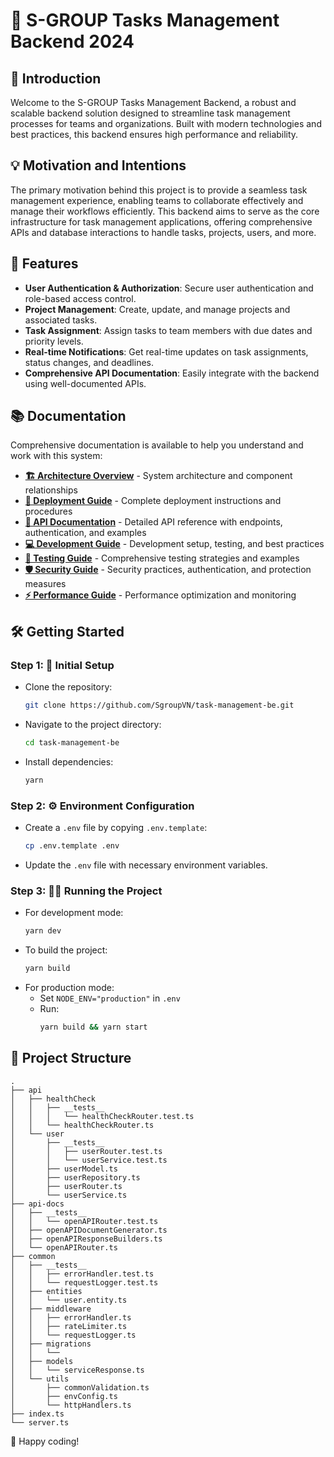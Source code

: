 # 🚀 S-GROUP Tasks Management Backend 2024

## 🌟 Introduction
Welcome to the S-GROUP Tasks Management Backend, a robust and scalable backend solution designed to streamline task management processes for teams and organizations. Built with modern technologies and best practices, this backend ensures high performance and reliability.

## 💡 Motivation and Intentions
The primary motivation behind this project is to provide a seamless task management experience, enabling teams to collaborate effectively and manage their workflows efficiently. This backend aims to serve as the core infrastructure for task management applications, offering comprehensive APIs and database interactions to handle tasks, projects, users, and more.

## 🚀 Features
- **User Authentication & Authorization**: Secure user authentication and role-based access control.
- **Project Management**: Create, update, and manage projects and associated tasks.
- **Task Assignment**: Assign tasks to team members with due dates and priority levels.
- **Real-time Notifications**: Get real-time updates on task assignments, status changes, and deadlines.
- **Comprehensive API Documentation**: Easily integrate with the backend using well-documented APIs.

## 📚 Documentation

Comprehensive documentation is available to help you understand and work with this system:

- **[🏗️ Architecture Overview](docs/KUBERNETES_ARCHITECTURE.md)** - System architecture and component relationships
- **[🚀 Deployment Guide](docs/DEPLOYMENT.md)** - Complete deployment instructions and procedures  
- **[📖 API Documentation](docs/API.md)** - Detailed API reference with endpoints, authentication, and examples
- **[💻 Development Guide](docs/DEVELOPMENT.md)** - Development setup, testing, and best practices
- **[🧪 Testing Guide](docs/TESTING.md)** - Comprehensive testing strategies and examples
- **[🛡️ Security Guide](docs/SECURITY.md)** - Security practices, authentication, and protection measures  
- **[⚡ Performance Guide](docs/PERFORMANCE.md)** - Performance optimization and monitoring

## 🛠️ Getting Started

### Step 1: 🚀 Initial Setup
- Clone the repository:
  ```bash
  git clone https://github.com/SgroupVN/task-management-be.git
  ```
- Navigate to the project directory:
  ```bash
  cd task-management-be
  ```
- Install dependencies:
  ```bash
  yarn
  ```

### Step 2: ⚙️ Environment Configuration
- Create a `.env` file by copying `.env.template`:
  ```bash
  cp .env.template .env
  ```
- Update the `.env` file with necessary environment variables.

### Step 3: 🏃‍♂️ Running the Project
- For development mode:
  ```bash
  yarn dev
  ```
- To build the project:
  ```bash
  yarn build
  ```
- For production mode:
  - Set `NODE_ENV="production"` in `.env`
  - Run:
    ```bash
    yarn build && yarn start
    ```

## 📁 Project Structure

```plaintext
.
├── api
│   ├── healthCheck
│   │   ├── __tests__
│   │   │   └── healthCheckRouter.test.ts
│   │   └── healthCheckRouter.ts
│   └── user
│       ├── __tests__
│       │   ├── userRouter.test.ts
│       │   └── userService.test.ts
│       ├── userModel.ts
│       ├── userRepository.ts
│       ├── userRouter.ts
│       └── userService.ts
├── api-docs
│   ├── __tests__
│   │   └── openAPIRouter.test.ts
│   ├── openAPIDocumentGenerator.ts
│   ├── openAPIResponseBuilders.ts
│   └── openAPIRouter.ts
├── common
│   ├── __tests__
│   │   ├── errorHandler.test.ts
│   │   └── requestLogger.test.ts
│   ├── entities
│   │   └── user.entity.ts
│   ├── middleware
│   │   ├── errorHandler.ts
│   │   ├── rateLimiter.ts
│   │   └── requestLogger.ts
│   ├── migrations
│   │   └── 
│   ├── models
│   │   └── serviceResponse.ts
│   └── utils
│       ├── commonValidation.ts
│       ├── envConfig.ts
│       └── httpHandlers.ts
├── index.ts
└── server.ts
```

🎉 Happy coding!
